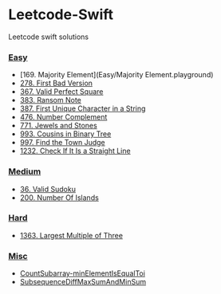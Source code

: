 # Leetcode-Swift
Leetcode swift solutions

### [Easy](https://github.com/abhinavroy23/Leetcode-Swift/tree/master/Easy)
- [169. Majority Element](Easy/Majority Element.playground)
- [278. First Bad Version]()
- [367. Valid Perfect Square]()
- [383. Ransom Note]()
- [387. First Unique Character in a String]()
- [476. Number Complement]()
- [771. Jewels and Stones]()
- [993. Cousins in Binary Tree]()
- [997. Find the Town Judge]()
- [1232. Check If It Is a Straight Line]()

### [Medium](https://github.com/abhinavroy23/Leetcode-Swift/tree/master/Medium)
- [36. Valid Sudoku]()
- [200. Number Of Islands]()

### [Hard](https://github.com/abhinavroy23/Leetcode-Swift/tree/master/Hard)
- [1363. Largest Multiple of Three]()

### [Misc]()
- [CountSubarray-minElementIsEqualToi]()
- [SubsequenceDiffMaxSumAndMinSum]()
